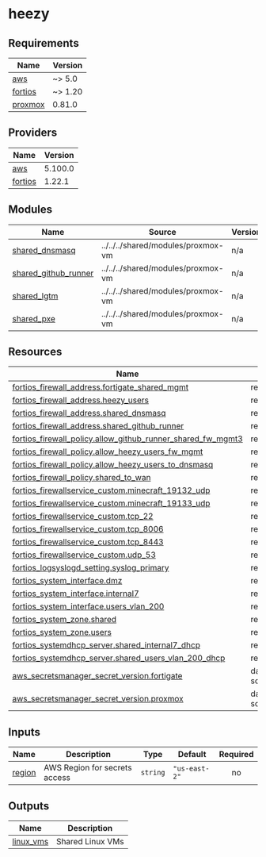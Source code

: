 # heezy

<!-- BEGINNING OF PRE-COMMIT-TERRAFORM DOCS HOOK -->
## Requirements

| Name | Version |
|------|---------|
| <a name="requirement_aws"></a> [aws](#requirement\_aws) | ~> 5.0 |
| <a name="requirement_fortios"></a> [fortios](#requirement\_fortios) | ~> 1.20 |
| <a name="requirement_proxmox"></a> [proxmox](#requirement\_proxmox) | 0.81.0 |

## Providers

| Name | Version |
|------|---------|
| <a name="provider_aws"></a> [aws](#provider\_aws) | 5.100.0 |
| <a name="provider_fortios"></a> [fortios](#provider\_fortios) | 1.22.1 |

## Modules

| Name | Source | Version |
|------|--------|---------|
| <a name="module_shared_dnsmasq"></a> [shared\_dnsmasq](#module\_shared\_dnsmasq) | ../../../shared/modules/proxmox-vm | n/a |
| <a name="module_shared_github_runner"></a> [shared\_github\_runner](#module\_shared\_github\_runner) | ../../../shared/modules/proxmox-vm | n/a |
| <a name="module_shared_lgtm"></a> [shared\_lgtm](#module\_shared\_lgtm) | ../../../shared/modules/proxmox-vm | n/a |
| <a name="module_shared_pxe"></a> [shared\_pxe](#module\_shared\_pxe) | ../../../shared/modules/proxmox-vm | n/a |

## Resources

| Name | Type |
|------|------|
| [fortios_firewall_address.fortigate_shared_mgmt](https://registry.terraform.io/providers/fortinetdev/fortios/latest/docs/resources/firewall_address) | resource |
| [fortios_firewall_address.heezy_users](https://registry.terraform.io/providers/fortinetdev/fortios/latest/docs/resources/firewall_address) | resource |
| [fortios_firewall_address.shared_dnsmasq](https://registry.terraform.io/providers/fortinetdev/fortios/latest/docs/resources/firewall_address) | resource |
| [fortios_firewall_address.shared_github_runner](https://registry.terraform.io/providers/fortinetdev/fortios/latest/docs/resources/firewall_address) | resource |
| [fortios_firewall_policy.allow_github_runner_shared_fw_mgmt3](https://registry.terraform.io/providers/fortinetdev/fortios/latest/docs/resources/firewall_policy) | resource |
| [fortios_firewall_policy.allow_heezy_users_fw_mgmt](https://registry.terraform.io/providers/fortinetdev/fortios/latest/docs/resources/firewall_policy) | resource |
| [fortios_firewall_policy.allow_heezy_users_to_dnsmasq](https://registry.terraform.io/providers/fortinetdev/fortios/latest/docs/resources/firewall_policy) | resource |
| [fortios_firewall_policy.shared_to_wan](https://registry.terraform.io/providers/fortinetdev/fortios/latest/docs/resources/firewall_policy) | resource |
| [fortios_firewallservice_custom.minecraft_19132_udp](https://registry.terraform.io/providers/fortinetdev/fortios/latest/docs/resources/firewallservice_custom) | resource |
| [fortios_firewallservice_custom.minecraft_19133_udp](https://registry.terraform.io/providers/fortinetdev/fortios/latest/docs/resources/firewallservice_custom) | resource |
| [fortios_firewallservice_custom.tcp_22](https://registry.terraform.io/providers/fortinetdev/fortios/latest/docs/resources/firewallservice_custom) | resource |
| [fortios_firewallservice_custom.tcp_8006](https://registry.terraform.io/providers/fortinetdev/fortios/latest/docs/resources/firewallservice_custom) | resource |
| [fortios_firewallservice_custom.tcp_8443](https://registry.terraform.io/providers/fortinetdev/fortios/latest/docs/resources/firewallservice_custom) | resource |
| [fortios_firewallservice_custom.udp_53](https://registry.terraform.io/providers/fortinetdev/fortios/latest/docs/resources/firewallservice_custom) | resource |
| [fortios_logsyslogd_setting.syslog_primary](https://registry.terraform.io/providers/fortinetdev/fortios/latest/docs/resources/logsyslogd_setting) | resource |
| [fortios_system_interface.dmz](https://registry.terraform.io/providers/fortinetdev/fortios/latest/docs/resources/system_interface) | resource |
| [fortios_system_interface.internal7](https://registry.terraform.io/providers/fortinetdev/fortios/latest/docs/resources/system_interface) | resource |
| [fortios_system_interface.users_vlan_200](https://registry.terraform.io/providers/fortinetdev/fortios/latest/docs/resources/system_interface) | resource |
| [fortios_system_zone.shared](https://registry.terraform.io/providers/fortinetdev/fortios/latest/docs/resources/system_zone) | resource |
| [fortios_system_zone.users](https://registry.terraform.io/providers/fortinetdev/fortios/latest/docs/resources/system_zone) | resource |
| [fortios_systemdhcp_server.shared_internal7_dhcp](https://registry.terraform.io/providers/fortinetdev/fortios/latest/docs/resources/systemdhcp_server) | resource |
| [fortios_systemdhcp_server.shared_users_vlan_200_dhcp](https://registry.terraform.io/providers/fortinetdev/fortios/latest/docs/resources/systemdhcp_server) | resource |
| [aws_secretsmanager_secret_version.fortigate](https://registry.terraform.io/providers/hashicorp/aws/latest/docs/data-sources/secretsmanager_secret_version) | data source |
| [aws_secretsmanager_secret_version.proxmox](https://registry.terraform.io/providers/hashicorp/aws/latest/docs/data-sources/secretsmanager_secret_version) | data source |

## Inputs

| Name | Description | Type | Default | Required |
|------|-------------|------|---------|:--------:|
| <a name="input_region"></a> [region](#input\_region) | AWS Region for secrets access | `string` | `"us-east-2"` | no |

## Outputs

| Name | Description |
|------|-------------|
| <a name="output_linux_vms"></a> [linux\_vms](#output\_linux\_vms) | Shared Linux VMs |
<!-- END OF PRE-COMMIT-TERRAFORM DOCS HOOK -->
